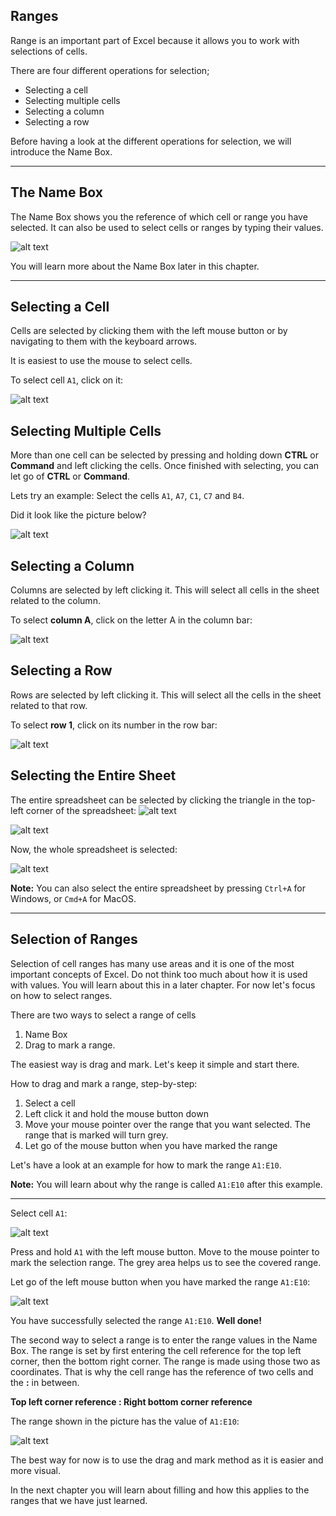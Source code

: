 ## Ranges

Range is an important part of Excel because it allows you to work with selections of cells.

There are four different operations for selection;

-   Selecting a cell
-   Selecting multiple cells
-   Selecting a column
-   Selecting a row

Before having a look at the different operations for selection, we will introduce the Name Box.

___

## The Name Box

The Name Box shows you the reference of which cell or range you have selected. It can also be used to select cells or ranges by typing their values.

![alt text](name_box.png)

You will learn more about the Name Box later in this chapter.

___

## Selecting a Cell

Cells are selected by clicking them with the left mouse button or by navigating to them with the keyboard arrows.

It is easiest to use the mouse to select cells.

To select cell `A1`, click on it:

![alt text](select_cell.png)

## Selecting Multiple Cells

More than one cell can be selected by pressing and holding down **CTRL** or **Command** and left clicking the cells. Once finished with selecting, you can let go of **CTRL** or **Command**.

Lets try an example: Select the cells `A1`, `A7`, `C1`, `C7` and `B4`.

Did it look like the picture below?

![alt text](select_cells.png)

## Selecting a Column

Columns are selected by left clicking it. This will select all cells in the sheet related to the column.

To select **column A**, click on the letter A in the column bar:

![alt text](select_col.png)

## Selecting a Row

Rows are selected by left clicking it. This will select all the cells in the sheet related to that row.

To select **row 1**, click on its number in the row bar:

![alt text](select_row.png)

## Selecting the Entire Sheet
The entire spreadsheet can be selected by clicking the triangle in the top-left corner of the spreadsheet: ![alt text](img_excel_ranges_entire_spreadsheet_icon.png)

![alt text](img_excel_ranges_entire_spreadsheet.png)

Now, the whole spreadsheet is selected:

![alt text](img_excel_ranges_entire_spreadsheet2.png)

**Note:** You can also select the entire spreadsheet by pressing `Ctrl+A` for Windows, or `Cmd+A` for MacOS.

___

## Selection of Ranges

Selection of cell ranges has many use areas and it is one of the most important concepts of Excel. Do not think too much about how it is used with values. You will learn about this in a later chapter. For now let's focus on how to select ranges.

There are two ways to select a range of cells

1.  Name Box
2.  Drag to mark a range.

The easiest way is drag and mark. Let's keep it simple and start there.

How to drag and mark a range, step-by-step:

1.  Select a cell
2.  Left click it and hold the mouse button down
3.  Move your mouse pointer over the range that you want selected. The range that is marked will turn grey.
4.  Let go of the mouse button when you have marked the range

Let's have a look at an example for how to mark the range `A1:E10`.

**Note:** You will learn about why the range is called `A1:E10` after this example.

___

Select cell `A1`:

![alt text](select_cell-1.png)

Press and hold `A1` with the left mouse button. Move to the mouse pointer to mark the selection range. The grey area helps us to see the covered range.

Let go of the left mouse button when you have marked the range `A1:E10`:

![alt text](select_range.png)

You have successfully selected the range `A1:E10`. **Well done!**

The second way to select a range is to enter the range values in the Name Box. The range is set by first entering the cell reference for the top left corner, then the bottom right corner. The range is made using those two as coordinates. That is why the cell range has the reference of two cells and the **:** in between.

**Top left corner reference : Right bottom corner reference**

The range shown in the picture has the value of `A1:E10`:

![alt text](select_range2.png)

The best way for now is to use the drag and mark method as it is easier and more visual.

In the next chapter you will learn about filling and how this applies to the ranges that we have just learned.

